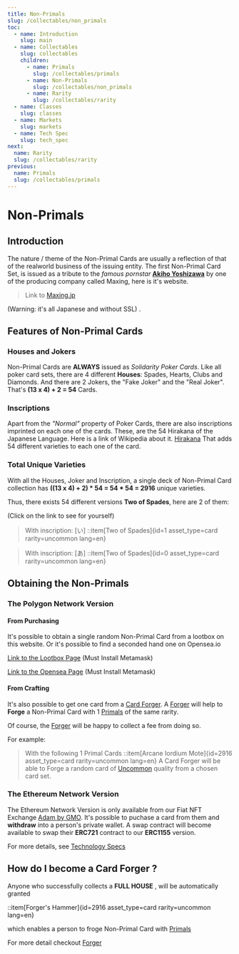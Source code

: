 ```yaml
---
title: Non-Primals 
slug: /collectables/non_primals 
toc:
  - name: Introduction
    slug: main 
  - name: Collectables 
    slug: collectables 
    children:
      - name: Primals
        slug: /collectables/primals 
      - name: Non-Primals 
        slug: /collectables/non_primals
      - name: Rarity 
        slug: /collectables/rarity
  - name: Classes 
    slug: classes 
  - name: Markets 
    slug: markets 
  - name: Tech Spec 
    slug: tech_spec 
next: 
  name: Rarity 
  slug: /collectables/rarity
previous: 
  name: Primals
  slug: /collectables/primals 
---
```


# Non-Primals


## Introduction
The nature / theme of the Non-Primal Cards are usually a reflection of that of the realworld business of the issuing entity.
The first Non-Primal Card Set, is issued as a tribute to the _famous pornstar_ __[Akiho Yoshizawa](https://en.wikipedia.org/wiki/Akiho_Yoshizawa)__ by one of the producing company called Maxing, here is it's website.

> Link to [Maxing.jp](http://www.maxing.jp/top/)

(Warning: it's all Japanese and without SSL) .

## Features of Non-Primal Cards

### Houses and Jokers
Non-Primal Cards are __ALWAYS__ issued as _Solidarity Poker Cards_. Like all poker card sets, there are 4 different __Houses__: Spades, Hearts, Clubs and Diamonds. And there are 2 Jokers, the "Fake Joker" and the "Real Joker". That's __(13 x 4) + 2 = 54__ Cards.

### Inscriptions
Apart from the _"Normal"_ property of Poker Cards, there are also inscriptions imprinted on each one of the cards. These, are the 54 Hirakana of the Japanese Language. Here is a link of Wikipedia about it. [Hirakana](https://en.wikipedia.org/wiki/Hiragana) That adds 54 different varieties to each one of the card.

### Total Unique Varieties 
With all the Houses, Joker and Inscription, a single deck of Non-Primal Card collection has __((13 x 4) + 2) * 54 = 54 * 54 = 2916__ unique varieties.

Thus, there exists 54 different versions __Two of Spades__, here are 2 of them:

(Click on the link to see for yourself)

> With inscription: [い]
> ::item[Two of Spades]{id=1 asset_type=card rarity=uncommon lang=en}

> With inscription: [あ]
> ::item[Two of Spades]{id=0 asset_type=card rarity=uncommon lang=en}

## Obtaining the Non-Primals

### The Polygon Network Version
#### From Purchasing
It's possible to obtain a single random Non-Primal Card from a lootbox on this website. Or it's possible to find a seconded hand one on Opensea.io

[Link to the Lootbox Page](/temple/?lang=en&tab=1) (Must Install Metamask)

[Link to the Opensea Page](opensea) (Must Install Metamask)

#### From Crafting 
It's also possible to get one card from a [Card Forger](/wiki/?slug=classes&lang=en#forger). A [Forger](/wiki/?slug=classes&lang=en#forger) will help to __Forge__ a Non-Primal Card with 1 [Primals](/wiki/?slug=/collectables/primals&lang=en) of the same rarity.

Of course, the [Forger](/wiki/?slug=classes&lang=en#forger) will be happy to collect a fee from doing so.

For example:

> With the following 1 Primal Cards
> ::item[Arcane Iordium Mote]{id=2916 asset_type=card rarity=uncommon lang=en} 
> A Card Forger will be able to Forge a random card of [Uncommon](/wiki/?slug=/collectables/rarity&lang=en#uncommon) quality from a chosen card set.

### The Ethereum Network Version
The Ethereum Network Version is only available from our Fiat NFT Exchange [Adam by GMO](https://adam.jp). It's possible to puchase a card from them and __withdraw__ into a person's private wallet. A swap contract will become available to swap their __ERC721__ contract to our __ERC1155__ version. 

For more details, see [Technology Specs](/wiki/?slug=tech_spec&lang=en)

## How do I become a Card Forger ?
Anyone who successfully collects a __FULL HOUSE__ , will be automatically granted 

::item[Forger's Hammer]{id=2916 asset_type=card rarity=uncommon lang=en} 

which enables a person to froge Non-Primal Card with [Primals](/wiki/?slug=/collectables/primals&lang=en)

For more detail checkout [Forger](/wiki/?slug=classes&lang=en#forger)
